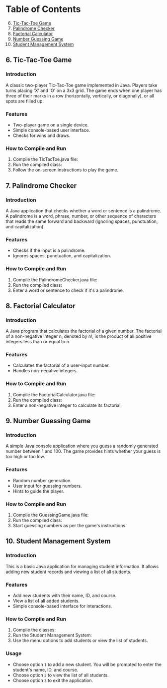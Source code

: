 # Table of Contents
6. [Tic-Tac-Toe Game](#6-tic-tac-toe-game)
7. [Palindrome Checker](#7-palindrome-checker)
8. [Factorial Calculator](#8-factorial-calculator)
9. [Number Guessing Game](#9-number-guessing-game)
10. [Student Management System](#10-student-management-system)

## 6. Tic-Tac-Toe Game
### Introduction
A classic two-player Tic-Tac-Toe game implemented in Java. Players take turns placing 'X' and 'O' on a 3x3 grid. The game ends when one player has three of their marks in a row (horizontally, vertically, or diagonally), or all spots are filled up.

### Features
- Two-player game on a single device.
- Simple console-based user interface.
- Checks for wins and draws.

### How to Compile and Run
1. Compile the TicTacToe.java file:
2. Run the compiled class:
3. Follow the on-screen instructions to play the game.

## 7. Palindrome Checker
### Introduction
A Java application that checks whether a word or sentence is a palindrome. A palindrome is a word, phrase, number, or other sequence of characters that reads the same forward and backward (ignoring spaces, punctuation, and capitalization).

### Features
- Checks if the input is a palindrome.
- Ignores spaces, punctuation, and capitalization.

### How to Compile and Run
1. Compile the PalindromeChecker.java file:
2. Run the compiled class:
3. Enter a word or sentence to check if it's a palindrome.

## 8. Factorial Calculator
### Introduction
A Java program that calculates the factorial of a given number. The factorial of a non-negative integer n, denoted by n!, is the product of all positive integers less than or equal to n.

### Features
- Calculates the factorial of a user-input number.
- Handles non-negative integers.

### How to Compile and Run
1. Compile the FactorialCalculator.java file:
2. Run the compiled class:
3. Enter a non-negative integer to calculate its factorial.

## 9. Number Guessing Game
### Introduction
A simple Java console application where you guess a randomly generated number between 1 and 100. The game provides hints whether your guess is too high or too low.

### Features
- Random number generation.
- User input for guessing numbers.
- Hints to guide the player.

### How to Compile and Run
1. Compile the GuessingGame.java file:
2. Run the compiled class:
3. Start guessing numbers as per the game's instructions.

## 10. Student Management System
### Introduction
This is a basic Java application for managing student information. It allows adding new student records and viewing a list of all students.

### Features
- Add new students with their name, ID, and course.
- View a list of all added students.
- Simple console-based interface for interactions.

### How to Compile and Run
1. Compile the classes:
2. Run the Student Management System:
3. Use the menu options to add students or view the list of students.

### Usage
- Choose option `1` to add a new student. You will be prompted to enter the student's name, ID, and course.
- Choose option `2` to view the list of all students.
- Choose option `3` to exit the application.
